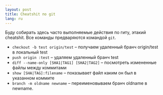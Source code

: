```yaml
---
layout: post
title: Cheatshit по git 
lang: ru
---
```


Буду собирать здесь часто выполняемые действия по гиту, этакий cheatshit. Все команды предваряются командой `git`.

* `checkout -b test origin/test` – получаем удаленный бранч origin/test в локальный test
* `push origin :test` – удаляем удаленный бранч test
* `diff --name-only [SHA1|TAG1] [SHA2|TAG2]` – посмотреть измененные файлы между коммитами
* `show [SHA|TAG]:filename` – показывает файл каким он был в указанном коммите
* `branch -m oldname newname` – переименовываем бранч oldname в newname.
